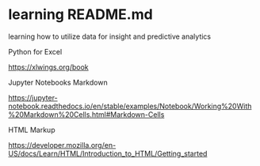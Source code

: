 # learning README.md
learning how to utilize data for insight and predictive analytics

Python for Excel

https://xlwings.org/book


Jupyter Notebooks Markdown

https://jupyter-notebook.readthedocs.io/en/stable/examples/Notebook/Working%20With%20Markdown%20Cells.html#Markdown-Cells

HTML Markup

https://developer.mozilla.org/en-US/docs/Learn/HTML/Introduction_to_HTML/Getting_started
